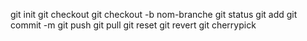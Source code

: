 git init 
git checkout 
git checkout -b nom-branche
git status
git add
git commit -m
git push 
git pull
git reset
git revert
git cherrypick
